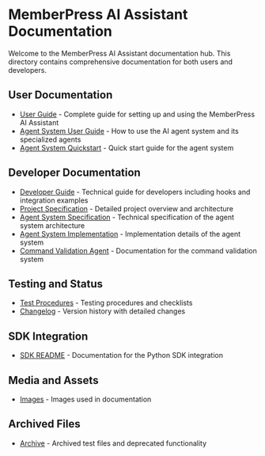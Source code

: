 # MemberPress AI Assistant Documentation

Welcome to the MemberPress AI Assistant documentation hub. This directory contains comprehensive documentation for both users and developers.

## User Documentation

- [User Guide](user-guide.md) - Complete guide for setting up and using the MemberPress AI Assistant
- [Agent System User Guide](agent-system-user-guide.md) - How to use the AI agent system and its specialized agents
- [Agent System Quickstart](agent-system-quickstart.md) - Quick start guide for the agent system

## Developer Documentation

- [Developer Guide](developer-guide.md) - Technical guide for developers including hooks and integration examples
- [Project Specification](project-specification.md) - Detailed project overview and architecture
- [Agent System Specification](agent-system-spec.md) - Technical specification of the agent system architecture
- [Agent System Implementation](agent-system-implementation.md) - Implementation details of the agent system
- [Command Validation Agent](command-validation-agent.md) - Documentation for the command validation system

## Testing and Status

- [Test Procedures](../tests/test-procedures.md) - Testing procedures and checklists
- [Changelog](../CHANGELOG.md) - Version history with detailed changes

## SDK Integration

- [SDK README](../sdk/README.md) - Documentation for the Python SDK integration

## Media and Assets

- [Images](images/) - Images used in documentation

## Archived Files

- [Archive](archive/) - Archived test files and deprecated functionality